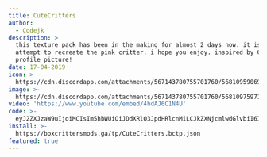 ```yaml
---
title: CuteCritters
author:
  - Codejk
description: >
  this texture pack has been in the making for almost 2 days now. it is my
  attempt to recreate the pink critter. i hope you enjoy. inspired by Cutiejea's
  profile picture!
date: 17-04-2019
icon: >-
  https://cdn.discordapp.com/attachments/567143780755701760/568109590697476106/Screen_Shot_2019-04-17_at_17.20.46.png
image: >-
  https://cdn.discordapp.com/attachments/567143780755701760/568109759715344394/Screen_Shot_2019-04-17_at_17.16.58.png
video: 'https://www.youtube.com/embed/4hdAJ6C1N4U'
code: >-
  eyJ2ZXJzaW9uIjoiMCIsIm5hbWUiOiJDdXRlQ3JpdHRlcnMiLCJkZXNjcmlwdGlvbiI6InRoaXMgdGV4dHVyZSBwYWNrIGhhcyBiZWVuIGluIHRoZSBtYWtpbmcgZm9yIGFsbW9zdCAyIGRheXMgbm93LiBpdCBpcyBteSBhdHRlbXB0IHRvIHJlY3JlYXRlIHRoZSBwaW5rIGNyaXR0ZXIuIGkgaG9wZSB5b3UgZW5qb3kuIGluc3BpcmVkIGJ5IEBDdXRpZWplYSdzIHByb2ZpbGUgcGljdHVyZSEiLCJoYW1zdGVyIjoiaHR0cHM6Ly9pLmltZ3VyLmNvbS9JWFdCQVlVLnBuZyIsInNuYWlsIjoiaHR0cHM6Ly9pLmltZ3VyLmNvbS9XTHFFVUV5LnBuZyIsIml0ZW1zIjoiIiwidGF2ZW5Qcm9wcyI6IiJ9
install: >-
  https://boxcrittersmods.ga/tp/CuteCritters.bctp.json
featured: true
---
```


